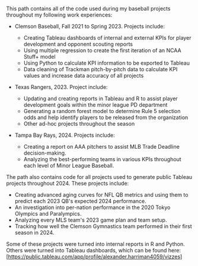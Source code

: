This path contains all of the code used during my baseball projects throughout my following work experiences:

- Clemson Baseball, Fall 2021 to Spring 2023. Projects include:
  - Creating Tableau dashboards of internal and external KPIs for player development and opponent scouting reports
  - Using multiple regression to create the first iteration of an NCAA Stuff+ model
  - Using Python to calculate KPI information to be exported to Tableau
  - Data cleaning of Trackman pitch-by-pitch data to calculate KPI values and increase data accuracy of all projects
 
- Texas Rangers, 2023. Project include:
  - Updating and creating reports in Tableau and R to assist player development goals within the minor league PD department
  - Generating a random forest model to determine Rule 5 selection odds and help identify players to be released from the organization
  - Other ad-hoc projects throughout the season
 
- Tampa Bay Rays, 2024. Projects include:
  - Creating a report on AAA pitchers to assist MLB Trade Deadline decision-making.
  - Analyzing the best-performing teams in various KPIs throughout each level of Minor League Baseball.
 
The path also contains code for all projects used to generate public Tableau projects throughout 2024. These projects include:

- Creating advanced aging curves for NFL QB metrics and using them to predict each 2023 QB's expected 2024 performance.
- An investigation into per-nation performance in the 2020 Tokyo Olympics and Paralympics.
- Analyzing every MLS team's 2023 game plan and team setup.
- Tracking how well the Clemson Gymnastics team performed in their first season in 2024.



Some of these projects were turned into internal reports in R and Python. Others were turned into Tableau dashboards, which can be found here: 
[https://public.tableau.com/app/profile/alexander.harriman4059/vizzes]
